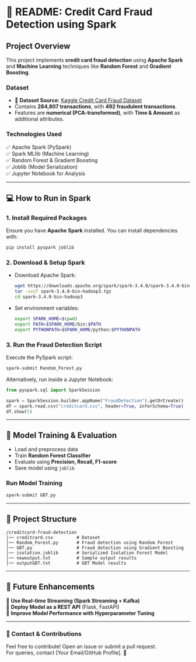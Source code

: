 # **📌 README: Credit Card Fraud Detection using Spark**
## **Project Overview**
This project implements **credit card fraud detection** using **Apache Spark** and **Machine Learning** techniques like **Random Forest** and **Gradient Boosting**.

### **Dataset**
- 📂 **Dataset Source:** [Kaggle Credit Card Fraud Dataset](https://www.kaggle.com/datasets/mlg-ulb/creditcardfraud)
- Contains **284,807 transactions**, with **492 fraudulent transactions**.
- Features are **numerical (PCA-transformed)**, with **Time & Amount** as additional attributes.

### **Technologies Used**
✅ Apache Spark (PySpark)  
✅ Spark MLlib (Machine Learning)  
✅ Random Forest & Gradient Boosting  
✅ Joblib (Model Serialization)  
✅ Jupyter Notebook for Analysis  

---

## **💻 How to Run in Spark**
### **1. Install Required Packages**
Ensure you have **Apache Spark** installed. You can install dependencies with:

```bash
pip install pyspark joblib
```

### **2. Download & Setup Spark**
- Download Apache Spark:
  ```bash
  wget https://downloads.apache.org/spark/spark-3.4.0/spark-3.4.0-bin-hadoop3.tgz
  tar -xvzf spark-3.4.0-bin-hadoop3.tgz
  cd spark-3.4.0-bin-hadoop3
  ```
- Set environment variables:
  ```bash
  export SPARK_HOME=$(pwd)
  export PATH=$SPARK_HOME/bin:$PATH
  export PYTHONPATH=$SPARK_HOME/python:$PYTHONPATH
  ```

### **3. Run the Fraud Detection Script**
Execute the PySpark script:

```bash
spark-submit Random_Forest.py
```

Alternatively, run inside a Jupyter Notebook:
```python
from pyspark.sql import SparkSession

spark = SparkSession.builder.appName("FraudDetection").getOrCreate()
df = spark.read.csv("creditcard.csv", header=True, inferSchema=True)
df.show(5)
```

---

## **🔬 Model Training & Evaluation**
- Load and preprocess data
- Train **Random Forest Classifier**
- Evaluate using **Precision, Recall, F1-score**
- Save model using `joblib`

### **Run Model Training**
```bash
spark-submit GBT.py
```

---

## **📂 Project Structure**
```
/creditcard-fraud-detection
│── creditcard.csv         # Dataset
│── Random_Forest.py       # Fraud detection using Random Forest
│── GBT.py                 # Fraud detection using Gradient Boosting
│── isolation.joblib       # Serialized Isolation Forest Model
│── newoutput.txt          # Sample output results
│── outputGBT.txt          # GBT Model results
```

---

## **🚀 Future Enhancements**
🔹 **Use Real-time Streaming (Spark Streaming + Kafka)**  
🔹 **Deploy Model as a REST API** (Flask, FastAPI)  
🔹 **Improve Model Performance with Hyperparameter Tuning**  

---

### **📩 Contact & Contributions**
Feel free to contribute! Open an issue or submit a pull request.  
For queries, contact [Your Email/GitHub Profile]. 🚀
